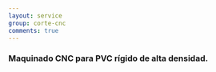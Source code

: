 ```yaml
---
layout: service
group: corte-cnc
comments: true
---
```


### Maquinado CNC para PVC rígido de alta densidad.
